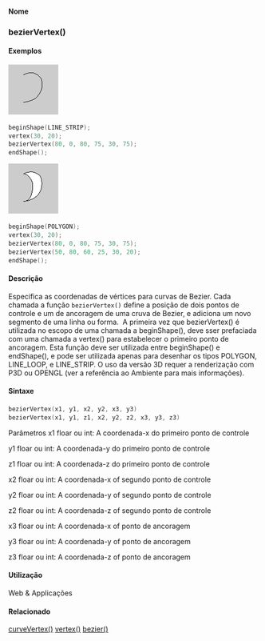 
#### Nome
### bezierVertex()

#### Exemplos
<img border="0" height="100" src="media/bezierVertex_.gif" width="100"/>

```pde
beginShape(LINE_STRIP); 
vertex(30, 20); 
bezierVertex(80, 0, 80, 75, 30, 75); 
endShape(); 

```
<img border="0" height="100" src="media/bezierVertex_2.gif" width="100"/>

```pde
beginShape(POLYGON); 
vertex(30, 20); 
bezierVertex(80, 0, 80, 75, 30, 75); 
bezierVertex(50, 80, 60, 25, 30, 20); 
endShape(); 

```

#### Descrição
Especifica as coordenadas de vértices para curvas de Bezier. Cada chamada a função `bezierVertex()`
define a posição de dois pontos de controle e um de
ancoragem de uma cruva de Bezier, e adiciona um novo segmento de uma
linha ou forma.  A primeira vez que bezierVertex() é
utilizada no escopo de uma chamada a beginShape(), deve sser prefaciada
com uma chamada a vertex() para estabelecer o primeiro ponto de
ancoragem. Esta função deve ser utilizada entre
beginShape() e endShape(), e pode ser utilizada apenas para desenhar os
tipos POLYGON, LINE_LOOP, e LINE_STRIP. O uso da versão 3D
requer a renderização com P3D ou OPENGL (ver a
referência ao Ambiente para mais informações).

#### Sintaxe
```pde
bezierVertex(x1, y1, x2, y2, x3, y3)
bezierVertex(x1, y1, z1, x2, y2, z2, x3, y3, z3)

```
Parâmetros
x1
floar ou int: A coordenada-x do primeiro ponto de controle


y1
floar ou int: A coordenada-y do primeiro ponto de controle


z1
floar ou int: A coordenada-z do primeiro ponto de controle


x2
floar ou int: A coordenada-x of segundo ponto de controle


y2
floar ou int: A coordenada-y of segundo ponto de controle


z2
floar ou int: A coordenada-z of segundo ponto de controle


x3
floar ou int: A coordenada-x of ponto de ancoragem


y3
floar ou int: A coordenada-y of ponto de ancoragem


z3
floar ou int: A coordenada-z of ponto de ancoragem



#### Utilização

	
Web & Applicações

#### Relacionado
[curveVertex()](curveVertex_
)
[vertex()](vertex_
)
[bezier()](bezier_
)


